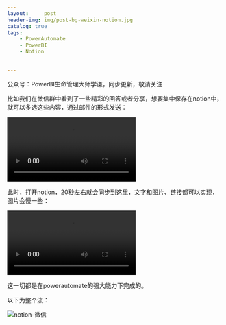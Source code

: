 ```yaml
---
layout:     post
header-img: img/post-bg-weixin-notion.jpg
catalog: true
tags:
    - PowerAutomate
    - PowerBI
    - Notion


---
```




公众号：PowerBI生命管理大师学谦，同步更新，敬请关注

比如我们在微信群中看到了一些精彩的回答或者分享，想要集中保存在notion中，就可以多选这些内容，通过邮件的形式发送：

<video src="https://picgo-1301351990.cos.ap-beijing.myqcloud.com/%E8%A7%86%E9%A2%91/%E5%BE%AE%E4%BF%A1-notion1.mp4"></video>



此时，打开notion，20秒左右就会同步到这里，文字和图片、链接都可以实现，图片会慢一些：

<video src="https://picgo-1301351990.cos.ap-beijing.myqcloud.com/%E8%A7%86%E9%A2%91/%E5%BE%AE%E4%BF%A1-notion2.mp4"></video>



这一切都是在powerautomate的强大能力下完成的。



以下为整个流：

![notion-微信](https://picgo-1301351990.cos.ap-beijing.myqcloud.com/markdown/notion-%E5%BE%AE%E4%BF%A1.png)
